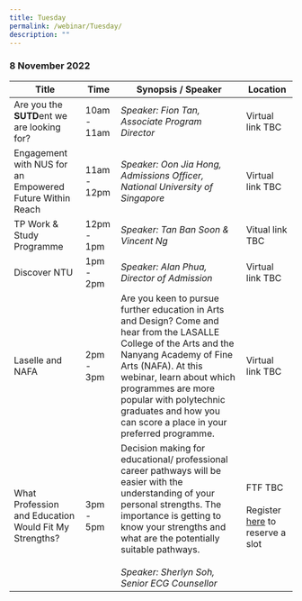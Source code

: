 ```yaml
---
title: Tuesday
permalink: /webinar/Tuesday/
description: ""
---
```

### 8 November 2022

| **Title** | **Time** | **Synopsis / Speaker** | **Location**  |
| - | - | - | - |
| Are you the **SUTD**ent we are looking for?  | 10am - 11am | *Speaker: Fion Tan, Associate Program Director* | Virtual link TBC  |
| Engagement with NUS for an Empowered Future Within Reach  | 11am - 12pm | *Speaker: Oon Jia Hong, Admissions Officer, National University of Singapore* | Virtual link TBC  |
| TP Work & Study Programme  | 12pm - 1pm | *Speaker: Tan Ban Soon & Vincent Ng* | Vitual link TBC  | 
| Discover NTU  | 1pm - 2pm | *Speaker: Alan Phua, Director of Admission* | Virtual link TBC  | 
| Laselle and NAFA  | 2pm - 3pm | Are you keen to pursue further education in Arts and Design? Come and hear from the LASALLE College of the Arts and the Nanyang Academy of Fine Arts (NAFA). At this webinar, learn about which programmes are more popular with polytechnic graduates and how you can score a place in your preferred programme. | Virtual link TBC |  
| What Profession and Education Would Fit My Strengths?  | 3pm - 5pm | Decision making for educational/ professional career pathways will be easier with the understanding of your personal strengths. The importance is getting to know your strengths and what are the potentially suitable pathways. <br/><br/> *Speaker: Sherlyn Soh, Senior ECG Counsellor* | FTF TBC <br/><br/> Register [here](https://form.gov.sg/6347bc98491d010012a84e8e) to reserve a slot|